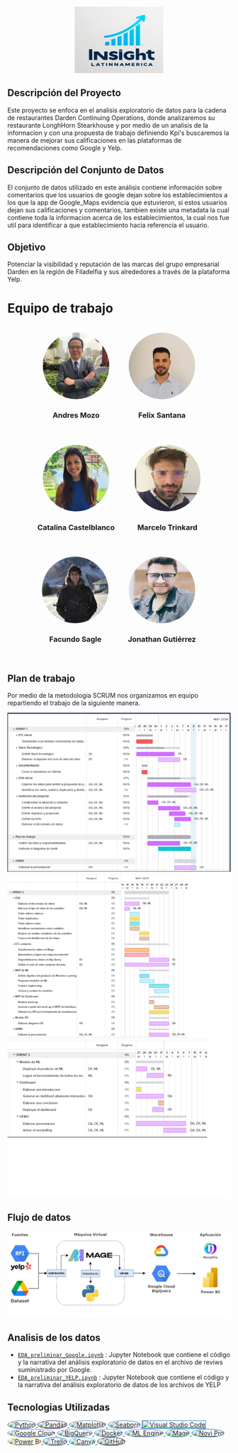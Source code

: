 <div align="center">
    <img src="assets/imagenes/logo.jpeg" alt="wink" width="200" height="150">
</div>

## Descripción del Proyecto

Este proyecto se enfoca en el analisis exploratorio de datos para la cadena de restaurantes Darden Continuing Operations, donde analizaremos su restaurante LonghHorn Stearkhouse y por medio de un analisis de la informacion y con una propuesta de trabajo definiendo Kpi's buscaremos la manera de mejorar sus calificaciones en las plataformas de recomendaciones como Google y Yelp.

## Descripción del Conjunto de Datos

El conjunto de datos utilizado en este análisis contiene información sobre comentarios que los usuarios de google dejan sobre los establecimientos a los que la app de Google_Maps evidencia que estuvieron, si estos usuarios dejan sus calificaciones y comentarios, tambien existe una metadata la cual contiene toda la informacion acerca de los establecimientos, la cual nos fue util para identificar a que establecimiento hacia referencia el usuario.

## Objetivo

Potenciar la visibilidad y reputación de las marcas del grupo empresarial Darden en la región de Filadelfia y sus alrededores a través de la plataforma Yelp.

# Equipo de trabajo

<div align="center">
  <div style="display: inline-block; margin: 20px;">
    <img src="assets/imagenes/Andrew.jpeg" alt="Foto de Persona 1" style="border-radius: 50%; width: 150px; height: 150px;">
    <h3>Andres Mozo</h3>
  </div>
  <div style="display: inline-block; margin: 20px;">
    <img src="assets/imagenes/Felix.jpeg" alt="Foto de Persona 1" style="border-radius: 50%; width: 150px; height: 150px;">
    <h3>Felix Santana</h3>
  </div>
</div>
<div align="center">
  <div style="display: inline-block; margin: 20px;">
    <img src="assets/imagenes/Catalina.jpeg" alt="Foto de Persona 1" style="border-radius: 50%; width: 150px; height: 150px;">
    <h3>Catalina Castelblanco</h3>
  </div>
  <div style="display: inline-block; margin: 20px;">
    <img src="assets/imagenes/Marcelo.jpeg" alt="Foto de Persona 1" style="border-radius: 50%; width: 150px; height: 150px;">
    <h3>Marcelo Trinkard</h3>
  </div>
</div>
<div align="center">
  <div style="display: inline-block; margin: 20px;">
    <img src="assets/imagenes/Facundo.jpeg" alt="Foto de Persona 1" style="border-radius: 50%; width: 150px; height: 150px;">
    <h3>Facundo Sagle</h3>
  </div>
  <div style="display: inline-block; margin: 20px;">
    <img src="assets/imagenes/Jonathan.jpeg" alt="Foto de Persona 1" style="border-radius: 50%; width: 150px; height: 150px;">
    <h3>Jonathan Gutiérrez</h3>
  </div>
</div>


## Plan de trabajo

Por medio de la metodologia SCRUM nos organizamos en equipo repartiendo el trabajo de la siguiente manera.

<div style="text-align: center;">
    <img src="assets/imagenes/sprint1.png" alt="wink" >
</div>
<div style="text-align: center;">
    <img src="assets/imagenes/sprint2.png" alt="wink" >
</div>
<div style="text-align: center;">
    <img src="assets/imagenes/sprint3.png" alt="wink" >
</div>

## Flujo de datos

<div style="text-align: center;">
    <img src="assets/imagenes/pipeline.jpeg" alt="wink" >
</div>

## Analisis de los datos
- [`EDA_preliminar_Google.ipynb`](notebooks/eda_google.ipynb)
: Jupyter Notebook que contiene el código y la narrativa del análisis exploratorio de datos en el archivo de reviws suministrado por Google.
- [`EDA_preliminar_YELP.ipynb`](notebooks/eda_yelp.ipynb)
: Jupyter Notebook que contiene el código y la narrativa del análisis exploratorio de datos de los archivos de YELP

## Tecnologias Utilizadas

<a href="https://www.python.org/">
    <img src="https://img.shields.io/badge/Python-3776AB?style=for-the-badge&logo=python&logoColor=white" alt="Python" style="border-radius: 80%; border: 1px solid #3776AB;">
</a>
<a href="https://pandas.pydata.org/">
    <img src="https://img.shields.io/badge/pandas-150458?style=for-the-badge&logo=pandas&logoColor=white" alt="Pandas" style="border-radius: 50%; border: 1px solid #150458;">
</a>
<a href="https://matplotlib.org/">
    <img src="https://img.shields.io/badge/Matplotlib-3776AB?style=for-the-badge&logo=matplotlib&logoColor=white" alt="Matplotlib" style="border-radius: 50%; border: 1px solid #3776AB;">
</a>
<a href="https://seaborn.pydata.org/">
    <img src="https://img.shields.io/badge/Seaborn-3776AB?style=for-the-badge&logo=seaborn&logoColor=white" alt="Seaborn" style="border-radius: 50%; border: 1px solid #3776AB;">
</a>
<a href="https://code.visualstudio.com/">
    <img src="https://img.shields.io/badge/Visual_Studio_Code-007ACC?style=for-the-badge&logo=visual-studio-code&logoColor=white" alt="Visual Studio Code" style="border-radius: 50 %; border: 1px solid #007ACC;">
</a>
<a href="https://cloud.google.com/">
    <img src="https://img.shields.io/badge/Google_Cloud-4285F4?style=for-the-badge&logo=google-cloud&logoColor=white" alt="Google Cloud" style="border-radius: 50%; border: 1px solid #4285F4;">
</a>
<a href="https://cloud.google.com/bigquery/">
    <img src="https://img.shields.io/badge/BigQuery-4285F4?style=for-the-badge&logo=google-cloud&logoColor=white" alt="BigQuery" style="border-radius: 50%; border: 1px solid #4285F4;">
</a>
<a href="https://www.docker.com/">
    <img src="https://img.shields.io/badge/Docker-2496ED?style=for-the-badge&logo=docker&logoColor=white" alt="Docker" style="border-radius: 50%; border: 1px solid #2496ED;">
</a>
<a href="https://cloud.google.com/ai-platform/">
    <img src="https://img.shields.io/badge/ML_Engine-4285F4?style=for-the-badge&logo=google-cloud&logoColor=white" alt="ML Engine" style="border-radius: 50%; border: 1px solid #4285F4;">
</a>
<a href="https://magefile.org/">
    <img src="https://img.shields.io/badge/Mage-00ADD8?style=for-the-badge&logoColor=white" alt="Mage" style="border-radius: 50%; border: 1px solid #00ADD8;">
</a>
<a href="https://www.novipro.com/">
    <img src="https://img.shields.io/badge/Novi_Pro-006DB9?style=for-the-badge&logoColor=white" alt="Novi Pro" style="border-radius: 50%; border: 1px solid #006DB9;">
</a>
<a href="https://powerbi.microsoft.com/">
    <img src="https://img.shields.io/badge/Power_BI-F2C811?style=for-the-badge&logo=microsoft-power-bi&logoColor=white" alt="Power BI" style="border-radius: 50%; border: 1px solid #F2C811;">
</a>
<a href="https://trello.com/">
    <img src="https://img.shields.io/badge/Trello-0052CC?style=for-the-badge&logo=trello&logoColor=white" alt="Trello" style="border-radius: 50%; border: 1px solid #0052CC;">
</a>
<a href="https://www.canva.com/">
    <img src="https://img.shields.io/badge/Canva-00C4CC?style=for-the-badge&logo=canva&logoColor=white" alt="Canva" style="border-radius: 50%; border: 1px solid #00C4CC;">
</a>
<a href="https://github.com/">
    <img src="https://img.shields.io/badge/GitHub-181717?style=for-the-badge&logo=github&logoColor=white" alt="GitHub" style="border-radius: 50%; border: 1px solid #181717;">
</a>


